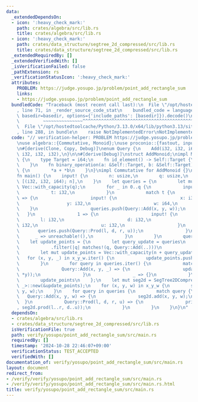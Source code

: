 ```yaml
---
data:
  _extendedDependsOn:
  - icon: ':heavy_check_mark:'
    path: crates/algebra/src/lib.rs
    title: crates/algebra/src/lib.rs
  - icon: ':heavy_check_mark:'
    path: crates/data_structure/segtree_2d_compressed/src/lib.rs
    title: crates/data_structure/segtree_2d_compressed/src/lib.rs
  _extendedRequiredBy: []
  _extendedVerifiedWith: []
  _isVerificationFailed: false
  _pathExtension: rs
  _verificationStatusIcon: ':heavy_check_mark:'
  attributes:
    PROBLEM: https://judge.yosupo.jp/problem/point_add_rectangle_sum
    links:
    - https://judge.yosupo.jp/problem/point_add_rectangle_sum
  bundledCode: "Traceback (most recent call last):\n  File \"/opt/hostedtoolcache/Python/3.13.0/x64/lib/python3.13/site-packages/onlinejudge_verify/documentation/build.py\"\
    , line 71, in _render_source_code_stat\n    bundled_code = language.bundle(stat.path,\
    \ basedir=basedir, options={'include_paths': [basedir]}).decode()\n          \
    \         ~~~~~~~~~~~~~~~^^^^^^^^^^^^^^^^^^^^^^^^^^^^^^^^^^^^^^^^^^^^^^^^^^^^^^^^^^^^^^^^^^\n\
    \  File \"/opt/hostedtoolcache/Python/3.13.0/x64/lib/python3.13/site-packages/onlinejudge_verify/languages/rust.py\"\
    , line 288, in bundle\n    raise NotImplementedError\nNotImplementedError\n"
  code: "// verification-helper: PROBLEM https://judge.yosupo.jp/problem/point_add_rectangle_sum\n\
    \nuse algebra::{Commutative, Monoid};\nuse proconio::{fastout, input};\nuse segtree_2d_compressed::SegTree2DCompressed;\n\
    \n#[derive(Clone, Copy, Debug)]\nenum Query {\n    Add(i32, i32, i64),\n    Prod(i32,\
    \ i32, i32, i32),\n}\n\n#[derive(Debug)]\nstruct AddMonoid;\nimpl Monoid for AddMonoid\
    \ {\n    type Target = i64;\n    fn id_element() -> Self::Target {\n        0\n\
    \    }\n    fn binary_operation(a: &Self::Target, b: &Self::Target) -> Self::Target\
    \ {\n        *a + *b\n    }\n}\nimpl Commutative for AddMonoid {}\n\n#[fastout]\n\
    fn main() {\n    input! {\n        n: usize,\n        q: usize,\n        x_y_w:\
    \ [(i32, i32, i64); n],\n    }\n    let queries = {\n        let mut queries =\
    \ Vec::with_capacity(q);\n        for _ in 0..q {\n            input! {\n    \
    \            t: i32,\n            }\n            match t {\n                0\
    \ => {\n                    input! {\n                        x: i32,\n      \
    \                  y: i32,\n                        w: i64,\n                \
    \    }\n                    queries.push(Query::Add(x, y, w));\n             \
    \   }\n                1 => {\n                    input! {\n                \
    \        l: i32,\n                        d: i32,\n                        r:\
    \ i32,\n                        u: i32,\n                    }\n             \
    \       queries.push(Query::Prod(l, d, r, u));\n                }\n          \
    \      _ => unreachable!(),\n            }\n        }\n        queries\n    };\n\
    \    let update_points = {\n        let query_update = queries\n            .iter()\n\
    \            .filter(|q| matches!(q, Query::Add(..)))\n            .count();\n\
    \        let mut update_points = Vec::with_capacity(n + query_update);\n     \
    \   for (x, y, _) in x_y_w.iter() {\n            update_points.push((*x, *y));\n\
    \        }\n        for query in queries.iter() {\n            match query {\n\
    \                Query::Add(x, y, _) => {\n                    update_points.push((*x,\
    \ *y));\n                }\n                _ => {}\n            }\n        }\n\
    \        update_points\n    };\n    let mut seg2d = SegTree2DCompressed::<AddMonoid,\
    \ _>::new(&update_points);\n    for (x, y, w) in x_y_w {\n        seg2d.add(x,\
    \ y, w);\n    }\n    for query in queries {\n        match query {\n         \
    \   Query::Add(x, y, w) => {\n                seg2d.add(x, y, w);\n          \
    \  }\n            Query::Prod(l, d, r, u) => {\n                println!(\"{}\"\
    , seg2d.prod(l..r, d..u));\n            }\n        }\n    }\n}\n"
  dependsOn:
  - crates/algebra/src/lib.rs
  - crates/data_structure/segtree_2d_compressed/src/lib.rs
  isVerificationFile: true
  path: verify/yosupo/point_add_rectangle_sum/src/main.rs
  requiredBy: []
  timestamp: '2024-10-28 22:46:07+09:00'
  verificationStatus: TEST_ACCEPTED
  verifiedWith: []
documentation_of: verify/yosupo/point_add_rectangle_sum/src/main.rs
layout: document
redirect_from:
- /verify/verify/yosupo/point_add_rectangle_sum/src/main.rs
- /verify/verify/yosupo/point_add_rectangle_sum/src/main.rs.html
title: verify/yosupo/point_add_rectangle_sum/src/main.rs
---
```

